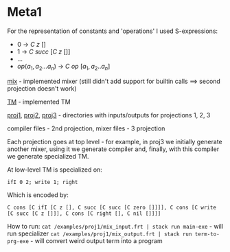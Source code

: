 # Meta1

For the representation of constants and 'operations' I used S-expressions:

* 0 $\rightarrow$ $C\ z\ []$
* 1 $\rightarrow$ $C\ succ\ [C\ z\ []]$
* ... 
* $op(a_1, a_2... a_n)$ $\rightarrow$ $C\ op\ [a_1, a_2.. a_n]$


[mix](/examples/mix.frt) - implemented mixer (still didn't add support for builtin calls ==> second projection doesn't work) 


[TM](/examples/TM.frt) - implemented TM 

[proj1](/examples/proj1/), [proj2](/examples/proj2/), [proj3](/examples/proj3/) - directories with inputs/outputs for projections 1, 2, 3

compiler files - 2nd  projection, mixer files - 3 projection

Each projection goes at top level - for example, in proj3 we initially generate another mixer, using it we generate compiler and, finally, with this compiler we generate specialized TM.

At low-level TM is specialized on:

`ifI 0 2; write 1; right`

Which is encoded by:

`C cons [C ifI [C z [], C succ [C succ [C zero []]]], C cons [C write [C succ [C z []]], C cons [C right [], C nil []]]]`

How to run: 
    `cat /examples/proj1/mix_input.frt | stack run main-exe` - will run specializer 
    `cat /examples/proj1/mix_output.frt | stack run term-to-prg-exe` - will convert weird output term into a program
